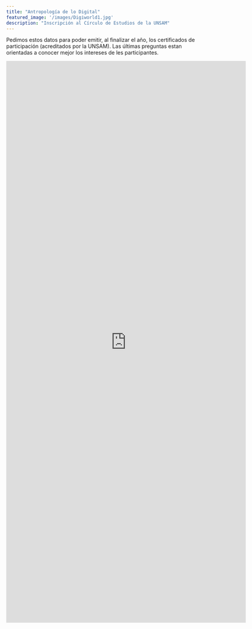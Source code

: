 ```yaml
---
title: "Antropología de lo Digital"
featured_image: '/images/Digiworld1.jpg'
description: "Inscripción al Círculo de Estudios de la UNSAM"
---
```


Pedimos estos datos para poder emitir, al finalizar el año, los certificados de participación (acreditados por la UNSAM). Las últimas preguntas estan orientadas a conocer mejor los intereses de les participantes.



<iframe src="https://docs.google.com/forms/d/e/1FAIpQLSd0cNxz0IelSafXx64F-gkVuWnTDzDDqQDh32dJmONENlJmEQ/viewform?embedded=true" width="640" height="1499" frameborder="0" marginheight="0" marginwidth="0">Cargando...</iframe>
